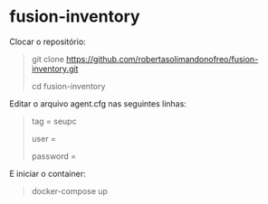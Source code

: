 # fusion-inventory
Clocar o repositório:
> git clone https://github.com/robertasolimandonofreo/fusion-inventory.git
> 
> cd fusion-inventory

Editar o arquivo agent.cfg nas seguintes linhas:
> tag = seupc
> 
> user =
> 
> password =

E iniciar o container:
> docker-compose up

